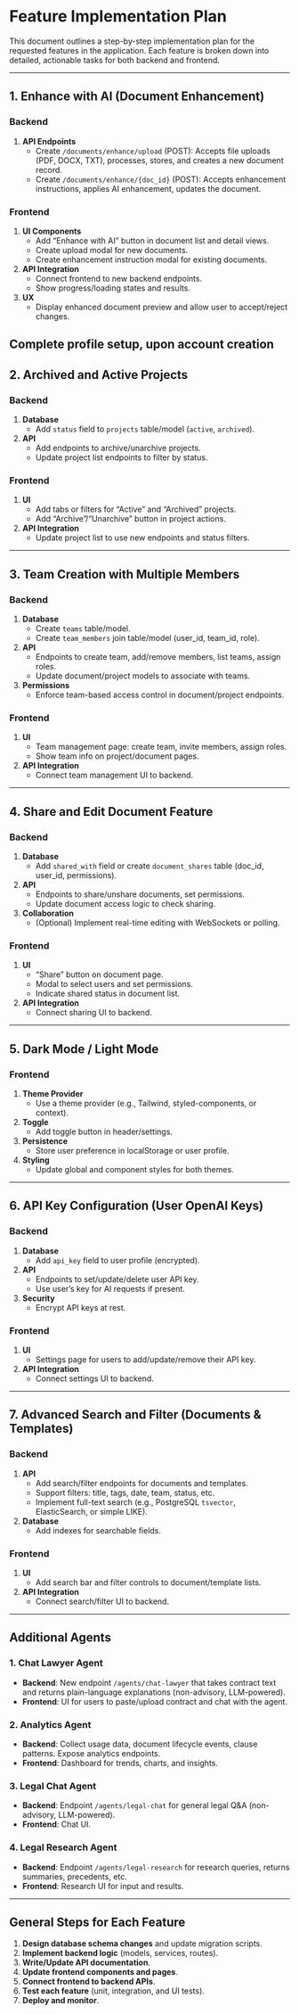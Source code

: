 # Feature Implementation Plan

This document outlines a step-by-step implementation plan for the requested features in the application. Each feature is broken down into detailed, actionable tasks for both backend and frontend.

---

## 1. Enhance with AI (Document Enhancement)

### Backend

1. **API Endpoints**
   - Create `/documents/enhance/upload` (POST): Accepts file uploads (PDF, DOCX, TXT), processes, stores, and creates a new document record.
   - Create `/documents/enhance/{doc_id}` (POST): Accepts enhancement instructions, applies AI enhancement, updates the document.

### Frontend

1. **UI Components**
   - Add “Enhance with AI” button in document list and detail views.
   - Create upload modal for new documents.
   - Create enhancement instruction modal for existing documents.
2. **API Integration**
   - Connect frontend to new backend endpoints.
   - Show progress/loading states and results.
3. **UX**
   - Display enhanced document preview and allow user to accept/reject changes.

Complete profile setup, upon account creation
---

## 2. Archived and Active Projects

### Backend

1. **Database**
   - Add `status` field to `projects` table/model (`active`, `archived`).
2. **API**
   - Add endpoints to archive/unarchive projects.
   - Update project list endpoints to filter by status.

### Frontend

1. **UI**
   - Add tabs or filters for “Active” and “Archived” projects.
   - Add “Archive”/“Unarchive” button in project actions.
2. **API Integration**
   - Update project list to use new endpoints and status filters.

---

## 3. Team Creation with Multiple Members

### Backend

1. **Database**
   - Create `teams` table/model.
   - Create `team_members` join table/model (user_id, team_id, role).
2. **API**
   - Endpoints to create team, add/remove members, list teams, assign roles.
   - Update document/project models to associate with teams.
3. **Permissions**
   - Enforce team-based access control in document/project endpoints.

### Frontend

1. **UI**
   - Team management page: create team, invite members, assign roles.
   - Show team info on project/document pages.
2. **API Integration**
   - Connect team management UI to backend.

---

## 4. Share and Edit Document Feature

### Backend

1. **Database**
   - Add `shared_with` field or create `document_shares` table (doc_id, user_id, permissions).
2. **API**
   - Endpoints to share/unshare documents, set permissions.
   - Update document access logic to check sharing.
3. **Collaboration**
   - (Optional) Implement real-time editing with WebSockets or polling.

### Frontend

1. **UI**
   - “Share” button on document page.
   - Modal to select users and set permissions.
   - Indicate shared status in document list.
2. **API Integration**
   - Connect sharing UI to backend.

---

## 5. Dark Mode / Light Mode

### Frontend

1. **Theme Provider**
   - Use a theme provider (e.g., Tailwind, styled-components, or context).
2. **Toggle**
   - Add toggle button in header/settings.
3. **Persistence**
   - Store user preference in localStorage or user profile.
4. **Styling**
   - Update global and component styles for both themes.

---

## 6. API Key Configuration (User OpenAI Keys)

### Backend

1. **Database**
   - Add `api_key` field to user profile (encrypted).
2. **API**
   - Endpoints to set/update/delete user API key.
   - Use user’s key for AI requests if present.
3. **Security**
   - Encrypt API keys at rest.

### Frontend

1. **UI**
   - Settings page for users to add/update/remove their API key.
2. **API Integration**
   - Connect settings UI to backend.

---

## 7. Advanced Search and Filter (Documents & Templates)

### Backend

1. **API**
   - Add search/filter endpoints for documents and templates.
   - Support filters: title, tags, date, team, status, etc.
   - Implement full-text search (e.g., PostgreSQL `tsvector`, ElasticSearch, or simple LIKE).
2. **Database**
   - Add indexes for searchable fields.

### Frontend

1. **UI**
   - Add search bar and filter controls to document/template lists.
2. **API Integration**
   - Connect search/filter UI to backend.

---

## Additional Agents

### 1. Chat Lawyer Agent

- **Backend**: New endpoint `/agents/chat-lawyer` that takes contract text and returns plain-language explanations (non-advisory, LLM-powered).
- **Frontend**: UI for users to paste/upload contract and chat with the agent.

### 2. Analytics Agent

- **Backend**: Collect usage data, document lifecycle events, clause patterns. Expose analytics endpoints.
- **Frontend**: Dashboard for trends, charts, and insights.

### 3. Legal Chat Agent

- **Backend**: Endpoint `/agents/legal-chat` for general legal Q&A (non-advisory, LLM-powered).
- **Frontend**: Chat UI.

### 4. Legal Research Agent

- **Backend**: Endpoint `/agents/legal-research` for research queries, returns summaries, precedents, etc.
- **Frontend**: Research UI for input and results.

---

## General Steps for Each Feature

1. **Design database schema changes** and update migration scripts.
2. **Implement backend logic** (models, services, routes).
3. **Write/Update API documentation**.
4. **Update frontend components and pages**.
5. **Connect frontend to backend APIs**.
6. **Test each feature** (unit, integration, and UI tests).
7. **Deploy and monitor**.
